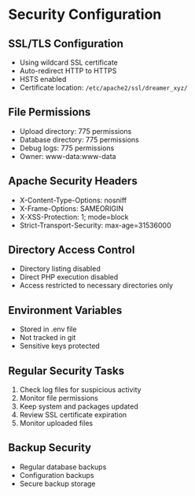 # Security Configuration

## SSL/TLS Configuration
- Using wildcard SSL certificate
- Auto-redirect HTTP to HTTPS
- HSTS enabled
- Certificate location: `/etc/apache2/ssl/dreamer_xyz/`

## File Permissions
- Upload directory: 775 permissions
- Database directory: 775 permissions
- Debug logs: 775 permissions
- Owner: www-data:www-data

## Apache Security Headers
- X-Content-Type-Options: nosniff
- X-Frame-Options: SAMEORIGIN
- X-XSS-Protection: 1; mode=block
- Strict-Transport-Security: max-age=31536000

## Directory Access Control
- Directory listing disabled
- Direct PHP execution disabled
- Access restricted to necessary directories only

## Environment Variables
- Stored in .env file
- Not tracked in git
- Sensitive keys protected

## Regular Security Tasks
1. Check log files for suspicious activity
2. Monitor file permissions
3. Keep system and packages updated
4. Review SSL certificate expiration
5. Monitor uploaded files

## Backup Security
- Regular database backups
- Configuration backups
- Secure backup storage
